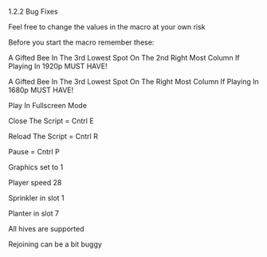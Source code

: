 1.2.2 Bug Fixes

Feel free to change the values in the macro at your own risk

Before you start the macro remember these:

A Gifted Bee In The 3rd Lowest Spot On The 2nd Right Most Column If Playing In 1920p MUST HAVE! 

A Gifted Bee In The 3rd Lowest Spot On The Right Most Column If Playing In 1680p MUST HAVE!

Play In Fullscreen Mode

Close The Script = Cntrl E

Reload The Script = Cntrl R

Pause = Cntrl P

Graphics set to 1

Player speed 28

Sprinkler in slot 1

Planter in slot 7

All hives are supported 

Rejoining can be a bit buggy
